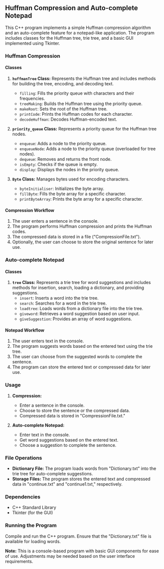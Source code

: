 ## Huffman Compression and Auto-complete Notepad

This C++ program implements a simple Huffman compression algorithm and an auto-complete feature for a notepad-like application. The program includes classes for the Huffman tree, trie tree, and a basic GUI implemented using Tkinter.

### Huffman Compression

#### Classes
1. **`huffmanTree` Class:** Represents the Huffman tree and includes methods for building the tree, encoding, and decoding text.
   - `filling`: Fills the priority queue with characters and their frequencies.
   - `treeMaking`: Builds the Huffman tree using the priority queue.
   - `makeRoot`: Sets the root of the Huffman tree.
   - `printCode`: Prints the Huffman codes for each character.
   - `decodeHuffman`: Decodes Huffman-encoded text.

2. **`priority_queue` Class:** Represents a priority queue for the Huffman tree nodes.
   - `enqueue`: Adds a node to the priority queue.
   - `enqueueNode`: Adds a node to the priority queue (overloaded for tree nodes).
   - `dequeue`: Removes and returns the front node.
   - `isEmpty`: Checks if the queue is empty.
   - `display`: Displays the nodes in the priority queue.

3. **`Byte` Class:** Manages bytes used for encoding characters.
   - `byteInitialiser`: Initializes the byte array.
   - `fillByte`: Fills the byte array for a specific character.
   - `printByteArray`: Prints the byte array for a specific character.

#### Compression Workflow
1. The user enters a sentence in the console.
2. The program performs Huffman compression and prints the Huffman codes.
3. The compressed data is stored in a file ("CompressionFile.txt").
4. Optionally, the user can choose to store the original sentence for later use.

### Auto-complete Notepad

#### Classes
1. **`tree` Class:** Represents a trie tree for word suggestions and includes methods for insertion, search, loading a dictionary, and providing suggestions.
   - `insert`: Inserts a word into the trie tree.
   - `search`: Searches for a word in the trie tree.
   - `loadtree`: Loads words from a dictionary file into the trie tree.
   - `giveword`: Retrieves a word suggestion based on user input.
   - `giveSuggestion`: Provides an array of word suggestions.

#### Notepad Workflow
1. The user enters text in the console.
2. The program suggests words based on the entered text using the trie tree.
3. The user can choose from the suggested words to complete the sentence.
4. The program can store the entered text or compressed data for later use.

### Usage

1. **Compression:**
   - Enter a sentence in the console.
   - Choose to store the sentence or the compressed data.
   - Compressed data is stored in "CompressionFile.txt."

2. **Auto-complete Notepad:**
   - Enter text in the console.
   - Get word suggestions based on the entered text.
   - Choose a suggestion to complete the sentence.

### File Operations

- **Dictionary File:** The program loads words from "Dictionary.txt" into the trie tree for auto-complete suggestions.
- **Storage Files:** The program stores the entered text and compressed data in "continue.txt" and "continue1.txt," respectively.

### Dependencies

- C++ Standard Library
- Tkinter (for the GUI)

### Running the Program

Compile and run the C++ program. Ensure that the "Dictionary.txt" file is available for loading words.

**Note:** This is a console-based program with basic GUI components for ease of use. Adjustments may be needed based on the user interface requirements.
